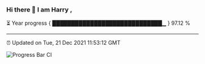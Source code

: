 ### Hi there 👋 I am Harry , 

⏳ Year progress { █████████████████████████████▁ } 97.12 %

---

⏰ Updated on Tue, 21 Dec 2021 11:53:12 GMT

![Progress Bar CI](https://github.com/duykhang68/duykhang68/workflows/Progress%20Bar%20CI/badge.svg)
